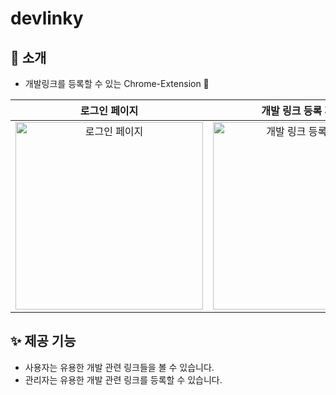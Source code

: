 # devlinky
## 🌈 소개
- 개발링크를 등록할 수 있는 Chrome-Extension 🔖

|로그인 페이지|개발 링크 등록 페이지|
|:--:|:--:|
|<img width="300" alt="로그인 페이지" src="https://user-images.githubusercontent.com/60481383/114289096-3f308c80-9ab0-11eb-809b-19b49654d8f4.png">|<img width="300" alt="개발 링크 등록 페이지" src="https://user-images.githubusercontent.com/60481383/114289103-49eb2180-9ab0-11eb-88cf-24a9e2ea8e60.png">|


## ✨ 제공 기능
- 사용자는 유용한 개발 관련 링크들을 볼 수 있습니다.
- 관리자는 유용한 개발 관련 링크를 등록할 수 있습니다.

